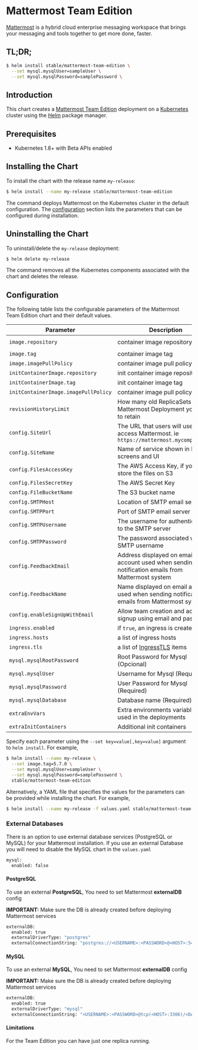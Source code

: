 # Mattermost Team Edition

[Mattermost](https://mattermost.com/) is a hybrid cloud enterprise messaging workspace that brings your messaging and tools together to get more done, faster.

## TL;DR;

```bash
$ helm install stable/mattermost-team-edition \
  --set mysql.mysqlUser=sampleUser \
  --set mysql.mysqlPassword=samplePassword \
```

## Introduction

This chart creates a [Mattermost Team Edition](https://mattermost.com/) deployment on a [Kubernetes](http://kubernetes.io)
cluster using the [Helm](https://helm.sh) package manager.

## Prerequisites

- Kubernetes 1.8+ with Beta APIs enabled

## Installing the Chart

To install the chart with the release name `my-release`:

```bash
$ helm install --name my-release stable/mattermost-team-edition
```

The command deploys Mattermost on the Kubernetes cluster in the default configuration. The [configuration](#configuration)
section lists the parameters that can be configured during installation.

## Uninstalling the Chart

To uninstall/delete the `my-release` deployment:

```bash
$ helm delete my-release
```
The command removes all the Kubernetes components associated with the chart and deletes the release.

## Configuration

The following table lists the configurable parameters of the Mattermost Team Edition chart and their default values.

Parameter                            | Description                                                                                     | Default
---                                  | ---                                                                                             | ---
`image.repository`                   | container image repository                                                                      | `mattermost/mattermost-team-edition`
`image.tag`                          | container image tag                                                                             | `5.8.0`
`image.imagePullPolicy`              | container image pull policy                                                                     | `IfNotPresent`
`initContainerImage.repository`      | init container image repository                                                                 | `appropriate/curl`
`initContainerImage.tag`             | init container image tag                                                                        | `latest`
`initContainerImage.imagePullPolicy` | container image pull policy                                                                     | `IfNotPresent`
`revisionHistoryLimit`               | How many old ReplicaSets for Mattermost Deployment you want to retain                           | `1`
`config.SiteUrl`                     | The URL that users will use to access Mattermost. ie `https://mattermost.mycompany.com`         |  ``
`config.SiteName`                    | Name of service shown in login screens and UI                                                   | `Mattermost`
`config.FilesAccessKey`              | The AWS Access Key, if you want store the files on S3                                           | ``
`config.FilesSecretKey`              | The AWS Secret Key                                                                              | ``
`config.FileBucketName`              | The S3 bucket name                                                                              | ``
`config.SMTPHost`                    | Location of SMTP email server                                                                   | ``
`config.SMTPPort`                    | Port of SMTP email server                                                                       | ``
`config.SMTPUsername`                | The username for authenticating to the SMTP server                                              | ``
`config.SMTPPassword`                | The password associated with the SMTP username                                                  | ``
`config.FeedbackEmail`               | Address displayed on email account used when sending notification emails from Mattermost system | ``
`config.FeedbackName`                | Name displayed on email account used when sending notification emails from Mattermost system    | ``
`config.enableSignUpWithEmail`       | Allow team creation and account signup using email and password.                                | `true`
`ingress.enabled`                    | if `true`, an ingress is created                                                                | `false`
`ingress.hosts`                      | a list of ingress hosts                                                                         | `[mattermost.example.com]`
`ingress.tls`                        | a list of [IngressTLS](https://v1-8.docs.kubernetes.io/docs/api-reference/v1.8/#ingresstls-v1beta1-extensions) items | `[]`
`mysql.mysqlRootPassword`            | Root Password for Mysql (Opcional)                                                              |  ""
`mysql.mysqlUser`                    | Username for Mysql (Required)                                                                   |  ""
`mysql.mysqlPassword`                | User Password for Mysql (Required)                                                              |  ""
`mysql.mysqlDatabase`                | Database name (Required)                                                                        |  "mattermost"
`extraEnvVars`                       | Extra environments variables to be used in the deployments                                      |
`extraInitContainers`                | Additional init containers                                                                      | ``

Specify each parameter using the `--set key=value[,key=value]` argument to `helm install`. For example,

```bash
$ helm install --name my-release \
  --set image.tag=5.7.0 \
  --set mysql.mysqlUser=sampleUser \
  --set mysql.mysqlPassword=samplePassword \
  stable/mattermost-team-edition
```

Alternatively, a YAML file that specifies the values for the parameters can be provided while installing the chart. For example,

```bash
$ helm install --name my-release -f values.yaml stable/mattermost-team-edition
```

### External Databases
There is an option to use external database services (PostgreSQL or MySQL) for your Mattermost installation.
If you use an external Database you will need to disable the MySQL chart in the `values.yaml`

```Bash
mysql:
  enabled: false
```

#### PostgreSQL
To use an external **PostgreSQL**, You need to set Mattermost **externalDB** config

**IMPORTANT:** Make sure the DB is already created before deploying Mattermost services

```Bash
externalDB:
  enabled: true
  externalDriverType: "postgres"
  externalConnectionString: "postgres://<USERNAME>:<PASSWORD>@<HOST>:5432/<DATABASE_NAME>?sslmode=disable&connect_timeout=10"
```

#### MySQL
To use an external **MySQL**, You need to set Mattermost **externalDB** config

**IMPORTANT:** Make sure the DB is already created before deploying Mattermost services

```Bash
externalDB:
  enabled: true
  externalDriverType: "mysql"
  externalConnectionString: "<USERNAME>:<PASSWORD>@tcp(<HOST>:3306)/<DATABASE_NAME>?charset=utf8mb4,utf8&readTimeout=30s&writeTimeout=30s"
```

#### Limitations

For the Team Edition you can have just one replica running.
